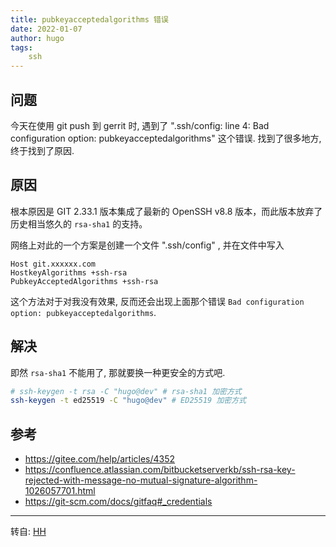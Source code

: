 ```yaml
---
title: pubkeyacceptedalgorithms 错误
date: 2022-01-07
author: hugo
tags:
    ssh
---
```


## 问题

今天在使用 git push 到 gerrit 时, 遇到了 ".ssh/config: line 4: Bad configuration option: pubkeyacceptedalgorithms" 这个错误.
找到了很多地方, 终于找到了原因.

## 原因

根本原因是 GIT 2.33.1 版本集成了最新的 OpenSSH v8.8 版本，而此版本放弃了历史相当悠久的 `rsa-sha1` 的支持。

网络上对此的一个方案是创建一个文件 ".ssh/config" , 并在文件中写入

```
Host git.xxxxxx.com
HostkeyAlgorithms +ssh-rsa
PubkeyAcceptedAlgorithms +ssh-rsa
```

这个方法对于对我没有效果, 反而还会出现上面那个错误 `Bad configuration option: pubkeyacceptedalgorithms`.

## 解决

即然 `rsa-sha1` 不能用了, 那就要换一种更安全的方式吧.


```bash
# ssh-keygen -t rsa -C "hugo@dev" # rsa-sha1 加密方式
ssh-keygen -t ed25519 -C "hugo@dev" # ED25519 加密方式
```

## 参考
* https://gitee.com/help/articles/4352
* https://confluence.atlassian.com/bitbucketserverkb/ssh-rsa-key-rejected-with-message-no-mutual-signature-algorithm-1026057701.html
* https://git-scm.com/docs/gitfaq#_credentials


---
转自: [HH](http://www.hugohuang.xyz/)

